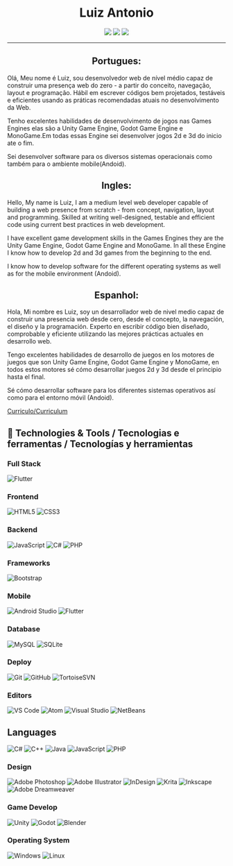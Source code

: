 <!--
**LuizAntonioPereira/LuizAntonioPereira** is a ✨ _special_ ✨ repository because its `README.md` (this file) appears on your GitHub profile.
-->
<h1 align="center">Luiz Antonio</h1>
<!--
<p align="center">
  <img width="150px" src="https://www.cristianoprogramador.com/img/Cristiano(logo)%20Sem%20Texto.png"/>
</p>-->

<p align="center">
    <a href="https://www.linkedin.com/in/luiz-antonio-0a1774144"><img src="https://img.shields.io/badge/-Instagram-FFFFFF?style=flat-square&logo=instagram"/></a> 
  <a href="https://dragaogames.herokuapp.com/"><img src="https://img.shields.io/badge/-Site-blue?style=flat-square&logo=internet-explorer"/></a>   
  <a href="mailto:luiz.antonio.dragao@gmail.com"><img src="https://img.shields.io/badge/-Gmail-FFFFFF?style=flat-square&logo=gmail"/></a> 
</p>
<hr/>

<p align="center">
  <h2 align="center">Portugues:</h2>  
  
  Olá, Meu nome é Luiz, sou desenvolvedor web de nível médio capaz de construir uma presença web do zero - a partir do conceito, navegação, layout e programação. Hábil em escrever códigos bem projetados, testáveis e eficientes usando as práticas recomendadas atuais no desenvolvimento da Web.

Tenho excelentes habilidades de desenvolvimento de jogos nas Games Engines elas são a Unity Game Engine, Godot Game Engine e MonoGame.Em todas essas Engine sei desenvolver jogos 2d e 3d do inicio ate o fim.

Sei desenvolver software para os diversos sistemas operacionais como também para o ambiente mobile(Andoid).


<h2 align="center">Ingles:</h2>


Hello, My name is Luiz, I am a medium level web developer capable of building a web presence from scratch - from concept, navigation, layout and programming. Skilled at writing well-designed, testable and efficient code using current best practices in web development.

I have excellent game development skills in the Games Engines they are the Unity Game Engine, Godot Game Engine and MonoGame. In all these Engine I know how to develop 2d and 3d games from the beginning to the end.

I know how to develop software for the different operating systems as well as for the mobile environment (Andoid).


<h2 align="center">Espanhol:</h2>


Hola, Mi nombre es Luiz, soy un desarrollador web de nivel medio capaz de construir una presencia web desde cero, desde el concepto, la navegación, el diseño y la programación. Experto en escribir código bien diseñado, comprobable y eficiente utilizando las mejores prácticas actuales en desarrollo web.

Tengo excelentes habilidades de desarrollo de juegos en los motores de juegos que son Unity Game Engine, Godot Game Engine y MonoGame, en todos estos motores sé cómo desarrollar juegos 2d y 3d desde el principio hasta el final.

Sé cómo desarrollar software para los diferentes sistemas operativos así como para el entorno móvil (Andoid).
</p>

[Curriculo/Curriculum](https://github.com/LuizAntonioPereira/LuizAntonioPereira/blob/main/LUIZ%20ANTONIO%20NUNES%20PEREIRA_TI2.pdf)

## 🔧 Technologies & Tools / Tecnologias e ferramentas / Tecnologías y herramientas

### Full Stack

![Flutter](https://img.shields.io/badge/-Flutter-003B57?style=flat&logo=flutter)

### Frontend

![HTML5](https://img.shields.io/badge/-HTML5-%23E44D27?style=flat-&logo=html5&logoColor=ffffff)
![CSS3](https://img.shields.io/badge/-CSS3-%231572B6?style=flat-&logo=css3)

### Backend

![JavaScript](https://img.shields.io/badge/-JavaScript-003B57?style=flat&logo=javascript)
![C#](https://img.shields.io/badge/-CSharp-239120?style=flat&logo=c-sharp)
![PHP](https://img.shields.io/badge/-PHP-blue?style=flat&logo=php&logoColor=ffffff)

### Frameworks

![Bootstrap](https://img.shields.io/badge/-Bootstrap-563D7C?style=flat&logo=bootstrap&logoColor=white)

### Mobile

![Android Studio](https://img.shields.io/badge/-Android%20Studio-4A154B?style=flat&logo=android-studio)
![Flutter](https://img.shields.io/badge/-Flutter-003B57?style=flat&logo=flutter)

### Database

![MySQL](https://img.shields.io/badge/-MySQL-003B57?style=flat&logo=mysql&logoColor=FFFFFF)
![SQLite](https://img.shields.io/badge/-SQLite-003B57?style=flat&logo=SQLite)
<!--![MongoDB](https://img.shields.io/badge/-MongoDB-black?style=flat-square&logo=mongodb)-->

### Deploy

![Git](https://img.shields.io/badge/-Git-003B57?style=flat-&logo=git)
![GitHub](https://img.shields.io/badge/-GitHub-003B57?style=flat&logo=github)
![TortoiseSVN](https://img.shields.io/badge/-Tortoise-003B57?style=flat&logo=subversion)

### Editors

![VS Code](http://img.shields.io/badge/-VS%20Code-007ACC?style=flat-square&logo=visual-studio-code)
![Atom](https://img.shields.io/badge/-Atom%20Studio-66595C?style=flat&logo=atom)
![Visual Studio](http://img.shields.io/badge/-Visual%20Studio-007ACC?style=flat-square&logo=visual-studio)
![NetBeans](https://img.shields.io/badge/-NetBeans-1B6AC6?style=flat&logo=apache-netbeans-ide)

## Languages

![C#](https://img.shields.io/badge/-CSharp-239120?style=flat&logo=c-sharp)
![C++](https://img.shields.io/badge/-C++-black?style=flat&logo=C%2B%2B&logoColor=00599C)
![Java](https://img.shields.io/badge/-Java-007396?style=flat&logo=java)
![JavaScript](https://img.shields.io/badge/-JavaScript-66595C?style=flat&logo=javascript)
![PHP](https://img.shields.io/badge/-PHP-blue?style=flat&logo=php&logoColor=ffffff)

### Design

![Adobe Photoshop](http://img.shields.io/badge/-Abode%20Photoshop-003B57?style=flat-square&logo=adobe-photoshop&logoColor=ffffff)
![Adobe Illustrator](http://img.shields.io/badge/-Abode%20Illustrator-003B57?style=flat-square&logo=adobe-illustrator&logoColor=ffffff)
![InDesign](https://img.shields.io/badge/-InDesign-003B57?style=flat&logo=adobe-indesign)
![Krita](https://img.shields.io/badge/-Krita-003B57?style=flat&logo=krita)
![Inkscape](https://img.shields.io/badge/-Inkscape-003B57?style=flat&logo=inkscape)
![Adobe Dreamweaver](https://img.shields.io/badge/-Adobe%20Dreamweaver-003B57?style=flat&logo=adobe-dreamweaver)

### Game Develop

![Unity](https://img.shields.io/badge/-Unity-4A154B?style=flat&logo=unity)
![Godot](https://img.shields.io/badge/-Godot%20Engine-FFFFFF?style=flat&logo=godot-engine)
![Blender](https://img.shields.io/badge/-Blender-4A154B?style=flat&logo=blender)

### Operating System 

![Windows](https://img.shields.io/badge/-Windows10-007ACC?style=flat-square&logo=windows)
![Linux](https://img.shields.io/badge/-Ubuntu-FFFFFF?style=flat-square&logo=ubuntu)

<!--
**I Mostly Code in Vue** 

```text
Vue                      10 repos            ██████░░░░░░░░░░░░░░░░░░░   25.0% 
Java                     7 repos             ████░░░░░░░░░░░░░░░░░░░░░   17.5% 
JavaScript               7 repos             ████░░░░░░░░░░░░░░░░░░░░░   17.5% 
Dart                     4 repos             ██░░░░░░░░░░░░░░░░░░░░░░░   10.0% 
PHP                      3 repos             ██░░░░░░░░░░░░░░░░░░░░░░░   7.5%

```
-->


